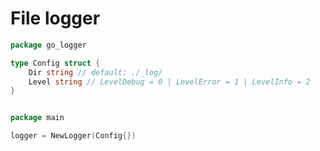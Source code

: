 # File logger

```go
package go_logger

type Config struct {
	Dir string // default: ./_log/
	Level string // LevelDebug = 0 | LevelError = 1 | LevelInfo = 2
}

```
```go

package main

logger = NewLogger(Config{})

```
